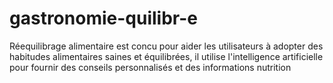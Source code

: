 # gastronomie-quilibr-e
Réequilibrage alimentaire est concu pour aider les utilisateurs à adopter des habitudes alimentaires saines et équilibrées, il utilise l'intelligence artificielle pour fournir des conseils personnalisés et des informations nutrition
